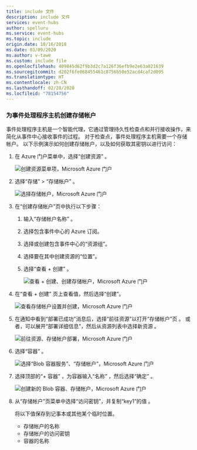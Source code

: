 ```yaml
---
title: include 文件
description: include 文件
services: event-hubs
author: spelluru
ms.service: event-hubs
ms.topic: include
origin.date: 10/16/2018
ms.date: 03/09/2020
ms.author: v-tawe
ms.custom: include file
ms.openlocfilehash: 409845d62f9b3d2c7a126f36efb9e2e63a021639
ms.sourcegitcommit: d202f6fe068455461c8756b50e52acd4caf2d095
ms.translationtype: HT
ms.contentlocale: zh-CN
ms.lasthandoff: 02/28/2020
ms.locfileid: "78154756"
---
```

### <a name="create-a-storage-account-for-event-processor-host"></a>为事件处理程序主机创建存储帐户
事件处理程序主机是一个智能代理，它通过管理持久性检查点和并行接收操作，来简化从事件中心接收事件的过程。 对于检查点，事件处理程序主机需要一个存储帐户。 以下示例演示如何创建存储帐户，以及如何获取其密钥以进行访问：

1. 在 Azure 门户菜单中，选择“创建资源”  。

    ![创建资源菜单项，Microsoft Azure 门户](./media/event-hubs-create-storage/create-resource.png)

2. 选择“存储” > “存储帐户”   。
   
    ![选择存储帐户，Microsoft Azure 门户](./media/event-hubs-create-storage/select-storage-account.png)

3. 在“创建存储帐户”页中执行以下步骤：  

   1. 输入“存储帐户名称”  。
   2. 选择包含事件中心的 Azure 订阅。 
   3. 选择或创建包含事件中心的“资源组”。 
   4. 选择要在其中创建资源的“位置”。  
   5. 选择“查看 + 创建”  。
   
        ![查看 + 创建、创建存储帐户，Microsoft Azure 门户](./media/event-hubs-create-storage/review-create.png)

4. 在“查看 + 创建”  页上查看值，然后选择“创建”。  

    ![查看存储帐户设置并创建，Microsoft Azure 门户](./media/event-hubs-create-storage/create-storage-account.png)
5. 在通知中看到“部署已成功”消息后，选择“前往资源”以打开“存储帐户”页   。 或者，可以展开“部署详细信息”，然后从资源列表中选择新资源  。  

    ![前往资源、存储帐户部署，Microsoft Azure 门户](./media/event-hubs-create-storage/go-to-resource.png) 
6. 选择“容器”  。

    ![选择“Blob 容器服务”、“存储帐户”，Microsoft Azure 门户](./media/event-hubs-create-storage/select-blob-container-service.png)
7. 选择顶部的“+ 容器”  ，为容器输入“名称”  ，然后选择“确定”  。 

    ![创建新的 Blob 容器、存储帐户，Microsoft Azure 门户](./media/event-hubs-create-storage/create-new-blob-container.png)
8. 从“存储帐户”页菜单中选择“访问密钥”，并复制“key1”的值    。

    将以下值保存到记事本或其他某个临时位置。
    - 存储帐户的名称
    - 存储帐户的访问密钥
    - 容器的名称